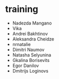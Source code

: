 # training

- Nadezda Mangano
- Vika
- Andrei Bakhtinov
- Aleksandra Cheidze
- nrnatalie
- Dimitri Naumov
- Natasha Selyunina
- Gkalina Borisevits
- Egor Danilov
- Dmitrijs Loginovs